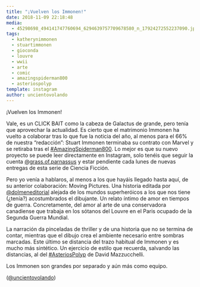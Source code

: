 ```yaml
---
title: "¡Vuelven los Immonen!"
date: 2018-11-09 22:18:48
media: 
  - 45298698_494141747760694_6294639757709678580_n_17924272552237090.jpg
tags: 
  - katherynimmonen
  - stuartimmonen
  - gioconda
  - louvre
  - wwii
  - arte
  - comic
  - amazingspiderman800
  - asteriospolyp
template: instagram
author: uncientovolando
---
```


¡Vuelven los Immonen!

Vale, es un CLICK BAIT como la cabeza de Galactus de grande, pero tenía que aprovechar la actualidad. Es cierto que el matrimonio Immonen ha vuelto a colaborar tras lo que fue la noticia del año, al menos para el 66% de nuestra “redacción”: Stuart Immonen terminaba su contrato con Marvel y se retiraba tras el [#AmazingSpiderman800](/tags/amazingspiderman800). Lo mejor es que su nuevo proyecto se puede leer directamente en Instagram, solo tenéis que seguir la cuenta [@grass.of.parnassus](https://instagram.com/grass.of.parnassus) y estar pendiente cada lunes de nuevas entregas de esta serie de Ciencia Ficción.

Pero yo venía a hablaros, al menos a los que hayáis llegado hasta aquí, de su anterior colaboración: Moving Pictures. Una historia editada por [@dolmeneditorial](https://instagram.com/dolmeneditorial) alejada de los mundos superheróicos a los que nos tiene (¿tenía?) acostumbrados el dibujante. Un relato íntimo de amor en tiempos de guerra. Concretamente, del amor al arte de una conservadora canadiense que trabaja en los sótanos del Louvre en el Paris ocupado de la Segunda Guerra Mundial.

La narración da pinceladas de thriller y de una historia que no se termina de contar, mientras que el dibujo crea el ambiente necesario entre sombras marcadas. Este último se distancia del trazo habitual de Immonen y es mucho más sintético. Un ejercicio de estilo que recuerda, salvando las distancias, al del [#AsteriosPolyp](/tags/asteriospolyp) de David Mazzucchelli.

Los Immonen son grandes por separado y aún más como equipo.

([@uncientovolando](https://instagram.com/uncientovolando))

